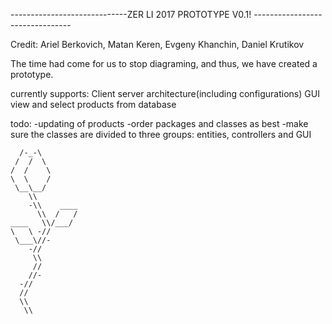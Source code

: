 -----------------------------ZER LI 2017 PROTOTYPE V0.1! --------------------------------

Credit: Ariel Berkovich, Matan Keren, Evgeny Khanchin, Daniel Krutikov

The time had come for us to stop diagraming, and thus, we have created a prototype.


currently supports: Client server architecture(including configurations)
                    GUI
                    view and select products from database
                    
todo: -updating of products 
      -order packages and classes as best
      -make sure the classes are divided to three groups: entities, controllers and GUI
      

 	

	  /-_-\
	 /  /  \
	/  /    \
	\  \    /
	 \__\__/
	    \\
	    -\\    ____
	      \\  /   /
	____   \\/___/
	\   \ -//
	 \___\//-
	    -//
	     \\
	     //
	    //-
	  -//
	  //
	  \\
	   \\


